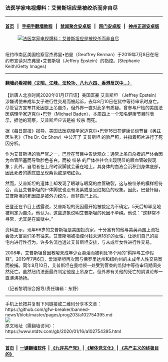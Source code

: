 ### 法医学家电视爆料：艾普斯坦应是被绞杀而非自尽
------------------------

#### [首页](https://github.com/gfw-breaker/banned-news1/blob/master/README.md) &nbsp;&nbsp;|&nbsp;&nbsp; [手把手翻墙教程](https://github.com/gfw-breaker/guides/wiki) &nbsp;&nbsp;|&nbsp;&nbsp; [禁闻聚合安卓版](https://github.com/gfw-breaker/bn-android) &nbsp;&nbsp;|&nbsp;&nbsp; [网门安卓版](https://github.com/oGate2/oGate) &nbsp;&nbsp;|&nbsp;&nbsp; [神州正道安卓版](https://github.com/SzzdOgate/update) 



<div><div class="featured_image">
 <a href="https://i.ntdtv.com/assets/uploads/2020/01/GettyImages-1154618933.jpg" target="_blank">
  <figure>
   <img alt="法医学家电视爆料：艾普斯坦应是被绞杀而非自尽" src="https://i.ntdtv.com/assets/uploads/2020/01/GettyImages-1154618933-800x450.jpg"/>
  </figure><br/>
 </a>
 <span class="caption">
  纽约市南区美国检察官杰弗里•伯曼（Geoffrey Berman）于2019年7月8日在纽约市宣读对杰弗里•艾普斯坦（Jeffery Epstein）的指控。(Stephanie Keith/Getty Images)
 </span>
</div>
</div><hr/>

#### [翻墙必看视频（文昭、江峰、法轮功、八九六四、香港反送中...）](http://167.172.214.107/home.html)

<div><div class="post_content" itemprop="articleBody">
 <p>
  【新唐人北京时间2020年01月17日讯】美国富豪
  <ok href="https://www.ntdtv.com/gb/艾普斯坦.htm">
   艾普斯坦
  </ok>
  （Jeffrey Epstein）涉嫌诱使未成年女子进行性交易而被起诉，去年8月10日在狱中等待审讯时身亡。尽管官方宣布其死因是上吊自杀，但外界一直对此多有质疑。曾参与尸检的美国法医病理学家迈克尔•巴登（Michael Baden），本周四上一个知名健康节目时表示，据他的观察，艾普斯坦应该是被
  <ok href="https://www.ntdtv.com/gb/绞杀.htm">
   绞杀
  </ok>
  而死。
 </p>
 <p>
  据《每日邮报》报导，美国法医病理学家迈克尔•巴登16日在健康访谈节目《奥兹医生秀》（The Dr. Oz Show）中公开了
  <ok href="https://www.ntdtv.com/gb/艾普斯坦.htm">
   艾普斯坦
  </ok>
  的验尸照，并指着照片进行了死因分析。
 </p>
 <p>
  作为艾普斯坦的验尸官之一，巴登在节目中告诉观众：通常上吊自杀者的尸体会因为血管阻塞而导致脸色苍白，而被
  <ok href="https://www.ntdtv.com/gb/绞杀.htm">
   绞杀
  </ok>
  的尸体往往会出现明显的眼血管破裂现象；此外，自缢者在上吊时双脚就会垂在地上，其身体的血液会沉积到身体底部，因此死者的脚底应呈现紫色或是暗红色。
 </p>
 <p>
  然而，艾普斯坦的遗体上却发现了眼球与眼窝的血管破裂，这与被绞杀的模样相符合，而且艾普斯坦的尸体脚底也没有发紫或是呈红褐色的现象。因此，巴登怀疑，艾普斯坦的死因应是被外力绞杀，而非自己上吊。
 </p>
 <p>
  巴登还在节目上透露说，艾普斯坦的死因最开始被裁定为不确定，5天后却罕见地被判定为自杀。他认为，这些迹象说明艾普斯坦的死因不单纯。他说：“这非常不寻常，尤其是在监狱中。”
 </p>
 <p>
  资料显示，现年66岁的艾普斯坦是美国投资家，十分富有的他与美英两国上流社会及大富豪们多有往来。艾普斯坦被指控付钱未满18岁的女性，让她们自己的豪宅内进行性行为，许多名流也透过艾普斯坦安排，与未成年女性进行性交易。
 </p>
 <p>
  2008年，艾普斯坦曾因教唆未成年少女卖淫而被判处18个月的“羁押与工作假释”。2019年7月6日，爱泼斯坦再次因与佛罗里达州和纽约州的未成年人性交易案而被捕。同年8月10日，艾普斯坦在曼哈顿一处受到管束的监狱中等待审讯期间突然死亡。虽然纽约法医最终判定他是上吊身亡，但外界有关他的死亡的阴谋论却一直沸沸扬扬。
 </p>
 <p>
  （记者黎明综合报导/责任编辑：东野）
 </p>
 <div class="single_ad">
 </div>
</div>
</div>
<hr/>
手机上长按并复制下列链接或二维码分享本文章：<br/>
https://github.com/gfw-breaker/banned-news1/blob/master/pages/prog203/a102754395.md <br/>
<a href='https://github.com/gfw-breaker/banned-news1/blob/master/pages/prog203/a102754395.md'><img src='https://github.com/gfw-breaker/banned-news1/blob/master/pages/prog203/a102754395.md.png'/></a> <br/>
原文地址（需翻墙访问）：https://www.ntdtv.com/gb/2020/01/16/a102754395.html


------------------------
#### [首页](https://github.com/gfw-breaker/banned-news1/blob/master/README.md) &nbsp;|&nbsp; [一键翻墙软件](https://github.com/gfw-breaker/nogfw/blob/master/README.md) &nbsp;| [《九评共产党》](https://github.com/gfw-breaker/9ping.md/blob/master/README.md#九评之一评共产党是什么) | [《解体党文化》](https://github.com/gfw-breaker/jtdwh.md/blob/master/README.md) | [《共产主义的终极目的》](https://github.com/gfw-breaker/gczydzjmd.md/blob/master/README.md)


<img src='http://gfw-breaker.win/banned-news/pages/prog203/a102754395.md' width='0px' height='0px'/>